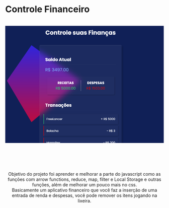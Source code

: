 # Controle Financeiro
<br>
<div align="center">
    <img widht="500" src="controlefinancas.png">
</div>
<br>

#
<br>
<p align="center"> Objetivo do projeto foi aprender e melhorar a parte do javascript como as funções com arrow functions, reduce, map, filter e Local Storage e outras funções, além de melhorar um pouco mais no css.<br>
Basicamente um aplicativo financeiro que você faz a inserção de uma entrada de renda e despesas, você pode remover os itens jogando na lixeira.</p>